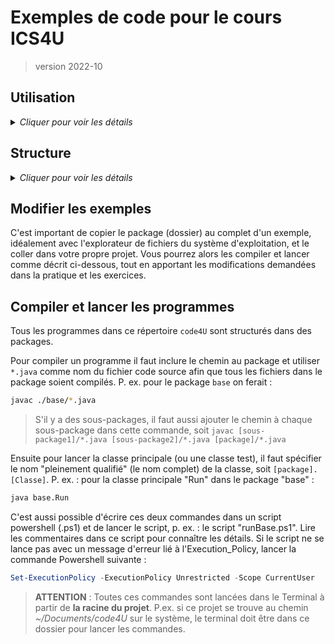 # Exemples de code pour le cours ICS4U
> version 2022-10

## Utilisation

<details>
    <summary><i>Cliquer pour voir les détails</i></summary>

Les exemples sont préparés pour téléchargement par les élèves du cours ICS4U de M. Crowley. 

Ces exemples sont complémentaires aux leçons présentées en classe et sont souvent la base des exercices.

* Cloner le répertoire sur votre ordinateur
* Si l'enseignant ajoute des nouveaux fichiers, simplement faire un Pull (cliquer sur le bouton synchroniser dans VS Code)
* Vous ne pouvez pas pousser vos changements dans ce dossier. Le partage se fait à sens unique.

</details>




## Structure

<details>
    <summary><i>Cliquer pour voir les détails</i></summary>

>Le terme `package` utilisé dans les prochains paragraphes veut essentiellement dire "sous-dossier". Un package est un emballage Java pour des sous-dossiers.

Des exemples de **classes uniques** se trouvent *dans le package "other"* et devraient être copiés et collés dans vos dossiers de projet (en ajustant la déclaration de `package` pour correspondre à votre structure de projet, au besoin). Ces classes contiennent toutes des méthodes `main` et sont autonomes (ne dépendent pas d'autres classes).

Des exemples de **projets orienté-objet** se trouvent *dans des packages nommés selon la nature du projet*. Généralement, seulement une des classes dans chaque package contiendra une méthode `main` pour lancer le programme. Les autres classes seront :

* des classes qui définissent des objets, des interfaces, des modules ou des structs
* quelques classes (aussi avec des méthodes `main`) pour tester ces objets, etc.

Il peut aussi y avoir des sous-packages dans les packages d'un projet orienté-objet.

</details>

## Modifier les exemples

C'est important de copier le package (dossier) au complet d'un exemple, idéalement avec l'explorateur de fichiers du système d'exploitation, et le coller dans votre propre projet. Vous pourrez alors les compiler et lancer comme décrit ci-dessous, tout en apportant les modifications demandées dans la pratique et les exercices.

## Compiler et lancer les programmes

Tous les programmes dans ce répertoire `code4U` sont structurés dans des packages.

Pour compiler un programme il faut inclure le chemin au package et utiliser `*.java` comme nom du fichier code source afin que tous les fichiers dans le package soient compilés. P. ex. pour le package `base` on ferait :

```bash
javac ./base/*.java
```
>S'il y a des sous-packages, il faut aussi ajouter le chemin à chaque sous-package dans cette commande, soit `javac [sous-package1]/*.java [sous-package2]/*.java [package]/*.java`

Ensuite pour lancer la classe principale (ou une classe test), il faut spécifier le nom "pleinement qualifié" (le nom complet) de la classe, soit `[package].[Classe]`. P. ex. : pour la classe principale "Run" dans le package "base" :

```bash
java base.Run
```

C'est aussi possible d'écrire ces deux commandes dans un script powershell (.ps1) et de lancer le script, p. ex. : le script "runBase.ps1". Lire les commentaires dans ce script pour connaître les détails. Si le script ne se lance pas avec un message d'erreur lié à l'Execution_Policy, lancer la commande Powershell suivante :
```powershell
Set-ExecutionPolicy -ExecutionPolicy Unrestricted -Scope CurrentUser
```

>**ATTENTION** : Toutes ces commandes sont lancées dans le Terminal à partir de **la racine du projet**. P.ex. si ce projet se trouve au chemin *~/Documents/code4U* sur le système, le terminal doit être dans ce dossier pour lancer les commandes.